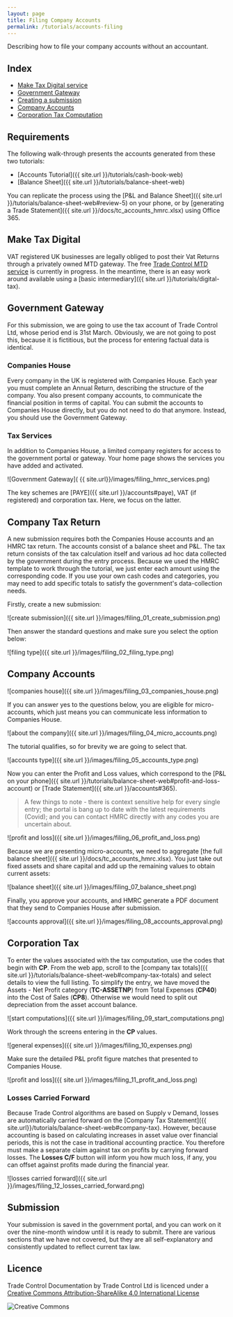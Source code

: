 ```yaml
---
layout: page
title: Filing Company Accounts
permalink: /tutorials/accounts-filing
---
```


Describing how to file your company accounts without an accountant.

## Index

- [Make Tax Digital service](#make-tax-digital)
- [Government Gateway](#government-gateway)
- [Creating a submission](#company-tax-return)
- [Company Accounts](#company-accounts)
- [Corporation Tax Computation](#corporation-tax)

## Requirements

The following walk-through presents the accounts generated from these two tutorials:

- [Accounts Tutorial]({{ site.url }}/tutorials/cash-book-web)
- [Balance Sheet]({{ site.url }}/tutorials/balance-sheet-web)

You can replicate the process using the [P&L and Balance Sheet]({{ site.url }}/tutorials/balance-sheet-web#review-5) on your phone, or by [generating a Trade Statement]({{ site.url }}/docs/tc_accounts_hmrc.xlsx) using Office 365.

## Make Tax Digital

VAT registered UK businesses are legally obliged to post their Vat Returns through a privately owned MTD gateway. The free [Trade Control MTD service](https://github.com/TradeControl/hmrc_mtd) is currently in progress. In the meantime, there is an easy work around available using a [basic intermediary]({{ site.url }}/tutorials/digital-tax).

## Government Gateway

For this submission, we are going to use the tax account of Trade Control Ltd, whose period end is 31st March. Obviously, we are not going to post this, because it is fictitious, but the process for entering factual data is identical. 

### Companies House

Every company in the UK is registered with Companies House. Each year you must complete an Annual Return, describing the structure of the company. You also present company accounts, to communicate the financial position in terms of capital.  You can submit the accounts to Companies House directly, but you do not need to do that anymore. Instead, you should use the Government Gateway.

### Tax Services

In addition to Companies House, a limited company registers for access to the government portal or gateway. Your home page shows the services you have added and activated. 

![Government Gateway]( {{ site.url}}/images/filing_hmrc_services.png)

The key schemes are [PAYE]({{ site.url }}/accounts#paye), VAT (if registered) and corporation tax. Here, we focus on the latter.

## Company Tax Return

A new submission requires both the Companies House accounts and an HMRC tax return. The accounts consist of a balance sheet and P&L. The tax return consists of the tax calculation itself and various ad hoc data collected by the government during the entry process. Because we used the HMRC template to work through the tutorial, we just enter each amount using the corresponding code. If you use your own cash codes and categories, you may need to add specific totals to satisfy the government's data-collection needs. 

Firstly, create a new submission:

 ![create submission]({{ site.url }}/images/filing_01_create_submission.png) 

Then answer the standard questions and make sure you select the option below:

![filing type]({{ site.url }}/images/filing_02_filing_type.png)

## Company Accounts

![companies house]({{ site.url }}/images/filing_03_companies_house.png)

If you can answer yes to the questions below, you are eligible for micro-accounts, which just means you can communicate less information to Companies House. 

![about the company]({{ site.url }}/images/filing_04_micro_accounts.png)

The tutorial qualifies, so for brevity we are going to select that.

![accounts type]({{ site.url }}/images/filing_05_accounts_type.png)

Now you can enter the Profit and Loss values, which correspond to the [P&L on your phone]({{ site.url }}/tutorials/balance-sheet-web#profit-and-loss-account) or [Trade Statement]({{ site.url }}/accounts#365).

> A few things to note - there is context sensitive help for every single entry; the portal is bang up to date with the latest requirements (Covid); and you can contact HMRC directly with any codes you are uncertain about. 

![profit and loss]({{ site.url }}/images/filing_06_profit_and_loss.png)

Because we are presenting micro-accounts, we need to aggregate [the full balance sheet]({{ site.url }}/docs/tc_accounts_hmrc.xlsx). You just take out fixed assets and share capital and add up the remaining values to obtain current assets:

![balance sheet]({{ site.url }}/images/filing_07_balance_sheet.png)

Finally, you approve your accounts, and HMRC generate a PDF document that they send to Companies House after submission.

![accounts approval]({{ site.url }}/images/filing_08_accounts_approval.png)

## Corporation Tax

To enter the values associated with the tax computation, use the codes that begin with **CP**. From the web app, scroll to the [company tax totals]({{ site.url }}/tutorials/balance-sheet-web#company-tax-totals) and select details to view the full listing. To simplify the entry, we have moved the Assets - Net Profit category (**TC-ASSETNP**) from Total Expenses (**CP40**) into the Cost of Sales (**CP8**). Otherwise we would need to split out depreciation from the asset account balance.

![start computations]({{ site.url }}/images/filing_09_start_computations.png)

Work through the screens entering in the **CP** values.

![general expenses]({{ site.url }}/images/filing_10_expenses.png)

Make sure the detailed P&L profit figure matches that presented to Companies House.

![profit and loss]({{ site.url }}/images/filing_11_profit_and_loss.png)

### Losses Carried Forward

Because Trade Control algorithms are based on Supply v Demand, losses are automatically carried forward on the [Company Tax Statement]({{ site.url}}/tutorials/balance-sheet-web#company-tax). However, because accounting is based on calculating increases in asset value over financial periods, this is not the case in traditional accounting practice. You therefore must make a separate claim against tax on profits by carrying forward losses. The **Losses C/F** button will inform you how much loss, if any, you can offset against profits made during the financial year. 

![losses carried forward]({{ site.url }}/images/filing_12_losses_carried_forward.png)

## Submission

Your submission is saved in the government portal, and you can work on it over the nine-month window until it is ready to submit. There are various sections that we have not covered, but they are all self-explanatory and consistently updated to reflect current tax law.   

## Licence

Trade Control Documentation by Trade Control Ltd is licenced under a [Creative Commons Attribution-ShareAlike 4.0 International License](http://creativecommons.org/licenses/by-sa/4.0/) 

![Creative Commons](https://i.creativecommons.org/l/by-sa/4.0/88x31.png)

